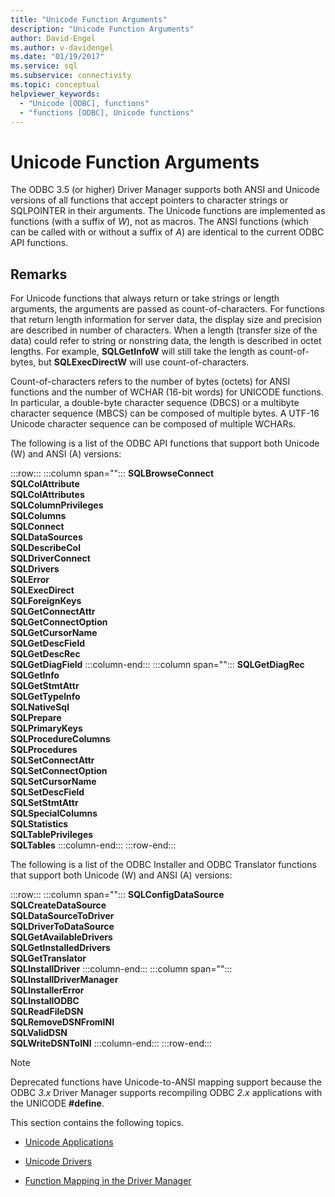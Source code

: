 ```yaml
---
title: "Unicode Function Arguments"
description: "Unicode Function Arguments"
author: David-Engel
ms.author: v-davidengel
ms.date: "01/19/2017"
ms.service: sql
ms.subservice: connectivity
ms.topic: conceptual
helpviewer_keywords:
  - "Unicode [ODBC], functions"
  - "functions [ODBC], Unicode functions"
---
```

# Unicode Function Arguments
The ODBC 3.5 (or higher) Driver Manager supports both ANSI and Unicode versions of all functions that accept pointers to character strings or SQLPOINTER in their arguments. The Unicode functions are implemented as functions (with a suffix of *W*), not as macros. The ANSI functions (which can be called with or without a suffix of *A*) are identical to the current ODBC API functions.  
  
## Remarks  
 For Unicode functions that always return or take strings or length arguments, the arguments are passed as count-of-characters. For functions that return length information for server data, the display size and precision are described in number of characters. When a length (transfer size of the data) could refer to string or nonstring data, the length is described in octet lengths. For example, **SQLGetInfoW** will still take the length as count-of-bytes, but **SQLExecDirectW** will use count-of-characters.  
  
 Count-of-characters refers to the number of bytes (octets) for ANSI functions and the number of WCHAR (16-bit words) for UNICODE functions. In particular, a double-byte character sequence (DBCS) or a multibyte character sequence (MBCS) can be composed of multiple bytes. A UTF-16 Unicode character sequence can be composed of multiple WCHARs.  
  
 The following is a list of the ODBC API functions that support both Unicode (W) and ANSI (A) versions:  
  
:::row:::
   :::column span="":::
      **SQLBrowseConnect**<br>      **SQLColAttribute**<br>      **SQLColAttributes**<br>      **SQLColumnPrivileges**<br>      **SQLColumns** <br>      **SQLConnect** <br>      **SQLDataSources**<br>      **SQLDescribeCol**  <br>      **SQLDriverConnect** <br>      **SQLDrivers** <br>      **SQLError**  <br>      **SQLExecDirect**<br>      **SQLForeignKeys**<br>      **SQLGetConnectAttr** <br>      **SQLGetConnectOption** <br>      **SQLGetCursorName**<br>      **SQLGetDescField** <br>      **SQLGetDescRec** <br>      **SQLGetDiagField**
   :::column-end:::
   :::column span="":::
      **SQLGetDiagRec**        <br>      **SQLGetInfo**        <br>      **SQLGetStmtAttr**<br>      **SQLGetTypeInfo**<br>      **SQLNativeSql**<br>      **SQLPrepare**<br>      **SQLPrimaryKeys**<br>      **SQLProcedureColumns**<br>      **SQLProcedures**<br>      **SQLSetConnectAttr**<br>      **SQLSetConnectOption**<br>      **SQLSetCursorName**<br>      **SQLSetDescField**<br>      **SQLSetStmtAttr**<br>      **SQLSpecialColumns**<br>      **SQLStatistics**<br>      **SQLTablePrivileges**<br>      **SQLTables**
   :::column-end:::
:::row-end:::
  
 The following is a list of the ODBC Installer and ODBC Translator functions that support both Unicode (W) and ANSI (A) versions:  
  
:::row:::
   :::column span="":::
      **SQLConfigDataSource**<br>      **SQLCreateDataSource**<br>      **SQLDataSourceToDriver**<br>      **SQLDriverToDataSource**<br>      **SQLGetAvailableDrivers**<br>      **SQLGetInstalledDrivers**<br>      **SQLGetTranslator**<br>      **SQLInstallDriver**
   :::column-end:::
   :::column span="":::
      **SQLInstallDriverManager**  <br>      **SQLInstallerError**  <br>      **SQLInstallODBC**  <br>      **SQLReadFileDSN**  <br>      **SQLRemoveDSNFromINI**  <br>      **SQLValidDSN**  <br>      **SQLWriteDSNToINI**
   :::column-end:::
:::row-end:::
  
> [!NOTE]
>  Deprecated functions have Unicode-to-ANSI mapping support because the ODBC *3.x* Driver Manager supports recompiling ODBC *2.x* applications with the UNICODE **#define**.  
  
 This section contains the following topics.  
  
-   [Unicode Applications](../../../odbc/reference/develop-app/unicode-applications.md)  
  
-   [Unicode Drivers](../../../odbc/reference/develop-app/unicode-drivers.md)  
  
-   [Function Mapping in the Driver Manager](../../../odbc/reference/develop-app/function-mapping-in-the-driver-manager.md)
